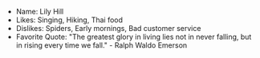 - Name: Lily Hill
- Likes: Singing, Hiking, Thai food
- Dislikes: Spiders, Early mornings, Bad customer service
- Favorite Quote: "The greatest glory in living lies not in never falling, but in rising every time we fall." - Ralph Waldo Emerson
